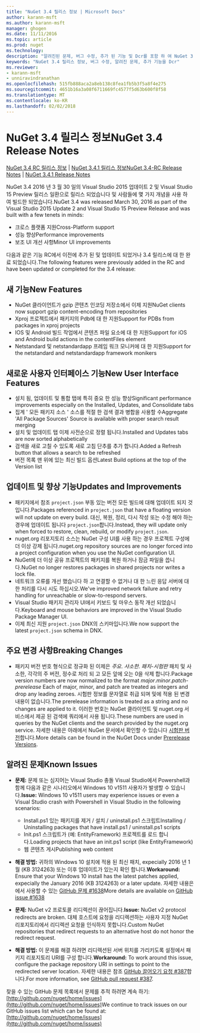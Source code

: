 ```yaml
---
title: "NuGet 3.4 릴리스 정보 | Microsoft Docs"
author: karann-msft
ms.author: karann-msft
manager: ghogen
ms.date: 11/11/2016
ms.topic: article
ms.prod: nuget
ms.technology: 
description: "알려진된 문제, 버그 수정, 추가 된 기능 및 Dcr를 포함 하 여 NuGet 3.4에 대 한 릴리스 정보입니다."
keywords: "NuGet 3.4 릴리스 정보, 버그 수정, 알려진 문제, 추가 기능을 Dcr"
ms.reviewer:
- karann-msft
- unniravindranathan
ms.openlocfilehash: 515fb888aca2a8eb138c8fea1fb5b3f5a8f4e275
ms.sourcegitcommit: 4651b16a3a08f6711669fc4577f5d63b600f8f58
ms.translationtype: MT
ms.contentlocale: ko-KR
ms.lasthandoff: 02/02/2018
---
```

# <a name="nuget-34-release-notes"></a><span data-ttu-id="089e7-104">NuGet 3.4 릴리스 정보</span><span class="sxs-lookup"><span data-stu-id="089e7-104">NuGet 3.4 Release Notes</span></span>

<span data-ttu-id="089e7-105">[NuGet 3.4 RC 릴리스 정보](../release-notes/nuget-3.4-RC.md) | [NuGet 3.4.1 릴리스 정보](../release-notes/nuget-3.4.1.md)</span><span class="sxs-lookup"><span data-stu-id="089e7-105">[NuGet 3.4-RC Release Notes](../release-notes/nuget-3.4-RC.md) | [NuGet 3.4.1 Release Notes](../release-notes/nuget-3.4.1.md)</span></span>

<span data-ttu-id="089e7-106">NuGet 3.4 2016 년 3 월 30 일의 Visual Studio 2015 업데이트 2 및 Visual Studio 15 Preview 릴리스 일환으로 릴리스 되었습니다 및 사람들에 몇 가지 개념을 사용 하 여 빌드한 되었습니다.</span><span class="sxs-lookup"><span data-stu-id="089e7-106">NuGet 3.4 was released March 30, 2016 as part of the Visual Studio 2015 Update 2 and Visual Studio 15 Preview Release and was built with a few tenets in minds:</span></span>

*  <span data-ttu-id="089e7-107">크로스 플랫폼 지원</span><span class="sxs-lookup"><span data-stu-id="089e7-107">Cross-Platform support</span></span>
*  <span data-ttu-id="089e7-108">성능 향상</span><span class="sxs-lookup"><span data-stu-id="089e7-108">Performance improvements</span></span>
*  <span data-ttu-id="089e7-109">보조 UI 개선 사항</span><span class="sxs-lookup"><span data-stu-id="089e7-109">Minor UI improvements</span></span>

<span data-ttu-id="089e7-110">다음과 같은 기능 RC에서 이전에 추가 된 및 업데이트 되었거나 3.4 릴리스에 대 한 완료 되었습니다.</span><span class="sxs-lookup"><span data-stu-id="089e7-110">The following features were previously added in the RC and have been updated or completed for the 3.4 release:</span></span>

## <a name="new-features"></a><span data-ttu-id="089e7-111">새 기능</span><span class="sxs-lookup"><span data-stu-id="089e7-111">New Features</span></span>

* <span data-ttu-id="089e7-112">NuGet 클라이언트가 gzip 콘텐츠 인코딩 저장소에서 이제 지원</span><span class="sxs-lookup"><span data-stu-id="089e7-112">NuGet clients now support gzip content-encoding from repositories</span></span>
* <span data-ttu-id="089e7-113">Xproj 프로젝트에서 패키지의 Pdb에 대 한 지원</span><span class="sxs-lookup"><span data-stu-id="089e7-113">Support for PDBs from packages in xproj projects</span></span>
* <span data-ttu-id="089e7-114">IOS 및 Android 빌드 작업에서 콘텐츠 파일 요소에 대 한 지원</span><span class="sxs-lookup"><span data-stu-id="089e7-114">Support for iOS and Android build actions in the contentFiles element</span></span>
* <span data-ttu-id="089e7-115">Netstandard 및 netstandardapp 프레임 워크 모니커에 대 한 지원</span><span class="sxs-lookup"><span data-stu-id="089e7-115">Support for the netstandard and netstandardapp framework monikers</span></span>

## <a name="new-user-interface-features"></a><span data-ttu-id="089e7-116">새로운 사용자 인터페이스 기능</span><span class="sxs-lookup"><span data-stu-id="089e7-116">New User Interface Features</span></span>

* <span data-ttu-id="089e7-117">설치 됨, 업데이트 및 통합 탭에 특히 중요 한 성능 향상</span><span class="sxs-lookup"><span data-stu-id="089e7-117">Significant performance improvements especially on the Installed, Updates, and Consolidate tabs</span></span>
* <span data-ttu-id="089e7-118">집계 ' 모든 패키지 소스 ' 소스를 적절 한 검색 결과 병합을 사용할 수</span><span class="sxs-lookup"><span data-stu-id="089e7-118">Aggregate 'All Package Sources' Source is available with proper search result merging</span></span>
* <span data-ttu-id="089e7-119">설치 및 업데이트 탭 이제 사전순으로 정렬 됩니다.</span><span class="sxs-lookup"><span data-stu-id="089e7-119">Installed and Updates tabs are now sorted alphabetically</span></span>
* <span data-ttu-id="089e7-120">검색을 새로 고칠 수 있도록 새로 고침 단추를 추가 합니다.</span><span class="sxs-lookup"><span data-stu-id="089e7-120">Added a Refresh button that allows a search to be refreshed</span></span>
* <span data-ttu-id="089e7-121">버전 목록 맨 위에 있는 최신 빌드 옵션</span><span class="sxs-lookup"><span data-stu-id="089e7-121">Latest Build options at the top of the Version list</span></span>

## <a name="updates-and-improvements"></a><span data-ttu-id="089e7-122">업데이트 및 향상 기능</span><span class="sxs-lookup"><span data-stu-id="089e7-122">Updates and Improvements</span></span>

* <span data-ttu-id="089e7-123">패키지에서 참조 `project.json` 부동 있는 버전 모든 빌드에 대해 업데이트 되지 것입니다.</span><span class="sxs-lookup"><span data-stu-id="089e7-123">Packages referenced in `project.json` that have a floating version will not update on every build.</span></span> <span data-ttu-id="089e7-124">대신, 복원, 정리, 다시 작성 또는 수정 해야 하는 경우에 업데이트 됩니다 `project.json`합니다.</span><span class="sxs-lookup"><span data-stu-id="089e7-124">Instead, they will update only when forced to restore, clean, rebuild, or modify `project.json`.</span></span>
* <span data-ttu-id="089e7-125">nuget.org 리포지토리 소스는 NuGet 구성 UI를 사용 하는 경우 프로젝트 구성에 더 이상 강제 됩니다.</span><span class="sxs-lookup"><span data-stu-id="089e7-125">nuget.org repository sources are no longer forced into a project configuration when you use the NuGet configuration UI.</span></span>
* <span data-ttu-id="089e7-126">NuGet에 더 이상 공유 프로젝트의 패키지를 복원 하거나 잠금 파일을 씁니다.</span><span class="sxs-lookup"><span data-stu-id="089e7-126">NuGet no longer restores packages in shared projects nor writes a lock file.</span></span>
* <span data-ttu-id="089e7-127">네트워크 오류를 개선 했습니다 하 고 연결할 수 없거나 대 한 느린 응답 서버에 대 한 처리를 다시 시도 하십시오.</span><span class="sxs-lookup"><span data-stu-id="089e7-127">We've improved network failure and retry handling for unreachable or slow-to-respond servers.</span></span>
* <span data-ttu-id="089e7-128">Visual Studio 패키지 관리자 UI에서 키보드 및 마우스 동작 개선 되었습니다.</span><span class="sxs-lookup"><span data-stu-id="089e7-128">Keyboard and mouse behaviors are improved in the Visual Studio Package Manager UI.</span></span>
* <span data-ttu-id="089e7-129">이제 최신 지원 `project.json` DNX의 스키마입니다.</span><span class="sxs-lookup"><span data-stu-id="089e7-129">We now support the latest `project.json` schema in DNX.</span></span>

## <a name="breaking-changes"></a><span data-ttu-id="089e7-130">주요 변경 사항</span><span class="sxs-lookup"><span data-stu-id="089e7-130">Breaking Changes</span></span>

* <span data-ttu-id="089e7-131">패키지 버전 번호 형식으로 정규화 된 이제은 *주요*. *사소한*. *패치*-*시험판* 패치 및 사소한, 각각의 주 버전, 정수로 처리 되 고 모든 앞에 오는 0을 삭제 합니다.</span><span class="sxs-lookup"><span data-stu-id="089e7-131">Package version numbers are now normalized to the format *major*.*minor*.*patch*-*prerelease*   Each of major, minor, and patch are treated as integers and drop any leading zeroes.</span></span>  <span data-ttu-id="089e7-132">시험판 정보를 문자열로 취급 되며 및에 적용 된 변경 내용이 없습니다.</span><span class="sxs-lookup"><span data-stu-id="089e7-132">The prerelease information is treated as a string and no changes are applied to it.</span></span> <span data-ttu-id="089e7-133">이러한 번호는 NuGet 클라이언트 및 nuget.org 서비스에서 제공 된 검색에 쿼리에서 사용 됩니다.</span><span class="sxs-lookup"><span data-stu-id="089e7-133">These numbers are used in queries by the NuGet clients and the search provided by the nuget.org service.</span></span>  <span data-ttu-id="089e7-134">자세한 내용은 아래에서 NuGet 문서에서 확인할 수 있습니다 [시험판 버전](../create-packages/prerelease-packages.md)합니다.</span><span class="sxs-lookup"><span data-stu-id="089e7-134">More details can be found in the NuGet Docs under [Prerelease Versions](../create-packages/prerelease-packages.md).</span></span>

## <a name="known-issues"></a><span data-ttu-id="089e7-135">알려진 문제</span><span class="sxs-lookup"><span data-stu-id="089e7-135">Known Issues</span></span>

* <span data-ttu-id="089e7-136">**문제:** 문제 또는 심지어는 Visual Studio 충돌 Visual Studio에서 Powershell과 함께 다음과 같은 시나리오에서 Windows 10 v1511 사용자가 발생할 수 있습니다.</span><span class="sxs-lookup"><span data-stu-id="089e7-136">**Issue:** Windows 10 v1511 users may experience issues or even a Visual Studio crash with Powershell in Visual Studio in the following scenarios:</span></span>
    * <span data-ttu-id="089e7-137">Install.ps1 있는 패키지를 제거 / 설치 / uninstall.ps1 스크립트</span><span class="sxs-lookup"><span data-stu-id="089e7-137">Installing / Uninstalling packages that have install.ps1 / uninstall.ps1 scripts</span></span>
    * <span data-ttu-id="089e7-138">Init.ps1 스크립트가 (예: EntityFramework) 프로젝트를 로드 합니다.</span><span class="sxs-lookup"><span data-stu-id="089e7-138">Loading projects that have an init.ps1 script (like EntityFramework)</span></span>
    * <span data-ttu-id="089e7-139">웹 콘텐츠 게시</span><span class="sxs-lookup"><span data-stu-id="089e7-139">Publishing web content</span></span>

* <span data-ttu-id="089e7-140">**해결 방법:** 귀하의 Windows 10 설치에 적용 된 최신 패치, expecially 2016 년 1 월 (KB 3124263) 또는 이후 업데이트가 있는지 확인 합니다.</span><span class="sxs-lookup"><span data-stu-id="089e7-140">**Workaround:** Ensure that your Windows 10 install has the latest patches applied, expecially the January 2016 (KB 3124263) or a later update.</span></span>  <span data-ttu-id="089e7-141">자세한 내용은에서 사용할 수 있는 [GitHub 문제 #1638](http://github.com/nuget/home/issues/1638)</span><span class="sxs-lookup"><span data-stu-id="089e7-141">More details are available on [GitHub issue #1638](http://github.com/nuget/home/issues/1638)</span></span>

* <span data-ttu-id="089e7-142">**문제:** NuGet v2 프로토콜 리디렉션이 끊어집니다.</span><span class="sxs-lookup"><span data-stu-id="089e7-142">**Issue:** NuGet v2 protocol redirects are broken.</span></span>
<span data-ttu-id="089e7-143">대체 호스트에 요청을 리디렉션하는 사용자 지정 NuGet 리포지토리에서 리디렉션 요청을 인식하지 못합니다.</span><span class="sxs-lookup"><span data-stu-id="089e7-143">Custom NuGet repositories that redirect requests to an alternative host do not honor the redirect request.</span></span>
* <span data-ttu-id="089e7-144">**해결 방법:** 이 문제를 해결 하려면 리디렉션된 서버 위치를 가리키도록 설정에서 패키지 리포지토리 URI를 구성 합니다.</span><span class="sxs-lookup"><span data-stu-id="089e7-144">**Workaround:**  To work around this issue, configure the package repository URI in settings to point to the redirected server location.</span></span>
<span data-ttu-id="089e7-145">자세한 내용은 참조 [GitHub 끌어오기 요청 #387](https://github.com/NuGet/NuGet.Client/pull/387)합니다.</span><span class="sxs-lookup"><span data-stu-id="089e7-145">For more information, see [GitHub pull request #387](https://github.com/NuGet/NuGet.Client/pull/387).</span></span>

<span data-ttu-id="089e7-146">찾을 수 있는 GitHub 문제 목록에서 문제를 추적 하려면 계속 하기: [http://github.com/nuget/home/issues](http://github.com/nuget/home/issues)</span><span class="sxs-lookup"><span data-stu-id="089e7-146">We continue to track issues on our GitHub issues list which can be found at: [http://github.com/nuget/home/issues](http://github.com/nuget/home/issues)</span></span>
